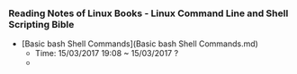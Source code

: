 ### Reading Notes of Linux Books - Linux Command Line and Shell Scripting Bible

- [Basic bash Shell Commands](Basic bash Shell Commands.md)     
    - Time: 15/03/2017 19:08 ~ 15/03/2017 ?
    - 